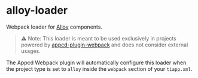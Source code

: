 # alloy-loader

Webpack loader for [Alloy](https://github.com/appcelerator/alloy) components.

> ⚠️ Note: This loader is meant to be used exclusively in projects powered by [appcd-plugin-webpack](https://github.com/appcelerator/appcd-plugin-webpack) and does not consider external usages.

The Appcd Webpack plugin will automatically configure this loader when the project type is set to `alloy` inside the `webpack` section of your `tiapp.xml`.
